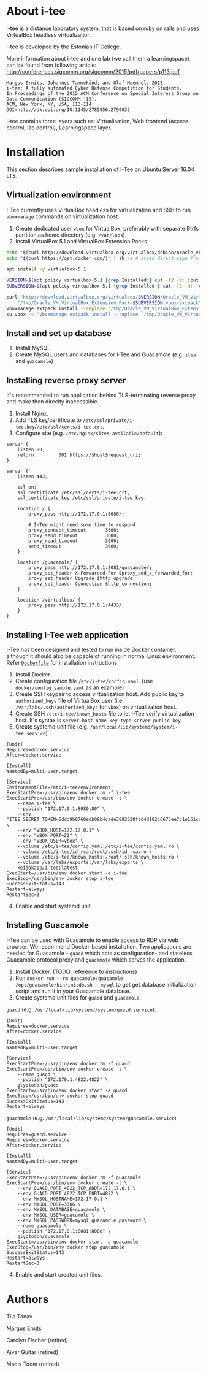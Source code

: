 # About i-tee
i-tee is a distance laboratory system, that is based on ruby on rails and uses VirtualBox headless virtualization.

i-tee is developed by the Estonian IT College.

More information about i-tee and one lab (we call them a learningspace) can be found from following article:
http://conferences.sigcomm.org/sigcomm/2015/pdf/papers/p113.pdf


    Margus Ernits, Johannes Tammekänd, and Olaf Maennel. 2015. 
    i-tee: A fully automated Cyber Defense Competition for Students. 
    In Proceedings of the 2015 ACM Conference on Special Interest Group on Data Communication (SIGCOMM '15). 
    ACM, New York, NY, USA, 113-114. DOI=http://dx.doi.org/10.1145/2785956.2790033


i-tee contains three layers such as: Virtualisation, Web frontend (access control, lab control), Learningspace layer.

# Installation

This section describes sample installation of I-Tee on Ubuntu Server 16.04 LTS.

## Virtualization environment

I-Tee currently uses VirtualBox headless for virtualization and SSH to run `vboxmanage` commands on virtualization host.

 1. Create dedicated user `vbox` for VirtualBox, preferably with separate Btrfs partition as home directory (e.g. `/var/labs`).
 2. Install VirtualBox 5.1 and VirtualBox Extension Packs.
```sh
echo "$(curl http://download.virtualbox.org/virtualbox/debian/oracle_vbox_2016.asc)" | apt-key add -
echo "$(curl https://get.docker.com/)" | sh -s # avoid direct pipe from curl to shell (or any other program)

apt install -y virtualbox-5.1

VERSION=$(apt policy virtualbox-5.1 |grep Installed:| cut -f2 -d: |cut -f1 -d-|cut -f2 -d' ')
SUBVERSION=$(apt policy virtualbox-5.1 |grep Installed:| cut -f2 -d: |cut -f1 -d~|cut -f2 -d' ')

curl "http://download.virtualbox.org/virtualbox/$VERSION/Oracle_VM_VirtualBox_Extension_Pack-$SUBVERSION.vbox-extpack" > \
	"/tmp/Oracle_VM_VirtualBox_Extension_Pack-$SUBVERSION.vbox-extpack"
vboxmanage extpack install --replace "/tmp/Oracle_VM_VirtualBox_Extension_Pack-$SUBVERSION.vbox-extpack"
su vbox -c "vboxmanage extpack install --replace '/tmp/Oracle_VM_VirtualBox_Extension_Pack-$SUBVERSION.vbox-extpack'" || true
```

## Install and set up database

 1. Install MySQL.
 2. Create MySQL users and databases for I-Tee and Guacamole (e.g. `itee` and `guacamole`)

## Installing reverse proxy server

It's recommended to run application behind TLS-terminating reverse proxy and make then direclty inaccessible.

 1. Install Nginx.
 3. Add TLS key/certificate to `/etc/ssl/private/i-tee.key`/`/etc/ssl/certs/i-tee.crt`.
 2. Configure site (e.g. `/etc/nginx/sites-available/default`):
```
server {
	listen 80;
	return         301 https://$host$request_uri;
}

server {
	listen 443;

	ssl on;
	ssl_certificate /etc/ssl/certs/i-tee.crt;
	ssl_certificate_key /etc/ssl/private/i-tee.key;

	location / {
		proxy_pass http://172.17.0.1:8080/;

		# I-Tee might need some time to respond
		proxy_connect_timeout       3600;
		proxy_send_timeout          3600;
		proxy_read_timeout          3600;
		send_timeout                3600;
	}

	location /guacamole/ {
		proxy_pass http://172.17.0.1:8081/guacamole/;
		proxy_set_header X-Forwarded-For $proxy_add_x_forwarded_for;
		proxy_set_header Upgrade $http_upgrade;
		proxy_set_header Connection $http_connection;
	}

	location /virtualbox/ {
		proxy_pass http://172.17.0.1:4433/;
	}
}
```

## Installing I-Tee web application

I-Tee has been designed and tested to run inside Docker container, although it should also be capable of running in normal Linux environment.
Refer [`Dockerfile`](Dockerfile) for installation instructions.

 1. Install Docker.
 2. Create configuration file `/etc/i-tee/config.yaml`. (use [`docker/config_sample.yaml`](docker/config_sample.yaml) as an example)
 3. Create SSH keypair to access virtualization host. Add public key to `authorized_keys` file of VirtualBox user (i.e `/var/labs/.ssh/authorized_keys` for `vbox`) on virtualization host.
 4. Create SSH `/etc/i-tee/known_hosts` file to let I-Tee verify virtualization host. It's syntax is `server-host-name key-type server-public-key`.
 5. Create systemd unit file (e.g. `/usr/local/lib/systemd/system/i-tee.service`)
```
[Unit]
Requires=docker.service
After=docker.service

[Install]
WantedBy=multi-user.target

[Service]
EnvironmentFile=/etc/i-tee/environment
ExecStartPre=-/usr/bin/env docker rm -f i-tee
ExecStartPre=/usr/bin/env docker create -t \
	--name i-tee \
	--publish "172.17.0.1:8080:80" \
	--env "ITEE_SECRET_TOKEN=6ddd9b0760edb09b4cade3892628fad4d182c6675ee7c1e151ced0cb8c952cb75e17b5654342746ba5640b63844f6f162246201aff936a8da154104f29b1959d" \
	--env "VBOX_HOST=172.17.0.1" \
	--env "VBOX_PORT=22" \
	--env "VBOX_USER=vbox" \
	--volume /etc/i-tee/config.yaml:/etc/i-tee/config.yaml:ro \
	--volume /etc/i-tee/id_rsa:/root/.ssh/id_rsa:ro \
	--volume /etc/i-tee/known_hosts:/root/.ssh/known_hosts:ro \
	--volume /var/labs/exports:/var/labs/exports \
	keijokapp/i-tee:latest
ExecStart=/usr/bin/env docker start -a i-tee
ExecStop=/usr/bin/env docker stop i-tee
SuccessExitStatus=143
Restart=always
RestartSec=3
```
 4. Enable and start systemd unit.

## Installing Guacamole

I-Tee can be used with Guacamole to enable access to RDP via web browser. We recommend Docker-based installation.
Two applications are needed for Guacamole - `guacd` which acts as configuration- and stateless Guacamole protocol proxy
and `guacamole` which serves the application.

 1. Install Docker. (TODO: reference to instructions)
 2. Run `docker run --rm guacamole/guacamole /opt/guacamole/bin/initdb.sh --mysql` to get get database initialization script and run it in your Guacamole database.
 3. Create systemd unit files for `guacd` and `guacamole`.


 `guacd` (e.g. `/usr/local/lib/systemd/system/guacd.service`):
```
[Unit]
Requires=docker.service
After=docker.service

[Install]
WantedBy=multi-user.target

[Service]
ExecStartPre=-/usr/bin/env docker rm -f guacd
ExecStartPre=/usr/bin/env docker create -t \
	--name guacd \
	--publish "172.170.1:4822:4822" \
	glyptodon/guacd
ExecStart=/usr/bin/env docker start -a guacd
ExecStop=/usr/bin/env docker stop guacd
SuccessExitStatus=143
Restart=always
```

 `guacamole` (e.g. `/usr/local/lib/systemd/system/guacamole.service`)
```
[Unit]
Requires=guacd.service
Requires=docker.service
After=docker.service

[Install]
WantedBy=multi-user.target

[Service]
ExecStartPre=-/usr/bin/env docker rm -f guacamole
ExecStartPre=/usr/bin/env docker create -t \
	--env GUACD_PORT_4822_TCP_ADDR=172.17.0.1 \
	--env GUACD_PORT_4822_TCP_PORT=4822 \
	--env MYSQL_HOSTNAME=172.17.0.1 \
	--env MYSQL_PORT=3306 \
	--env MYSQL_DATABASE=guacamole \
	--env MYSQL_USER=guacamole \
	--env MYSQL_PASSWORD=mysql_guacamole_password \
	--name guacamole \
	--publish "172.17.0.1:8081:8080" \
	glyptodon/guacamole
ExecStart=/usr/bin/env docker start -a guacamole
ExecStop=/usr/bin/env docker stop guacamole
SuccessExitStatus=143
Restart=always
RestartSec=3
```

 4. Enable and start created unit files.

# Authors
Tiia Tänav

Margus Ernits

Carolyn Fischer (retired)

Aivar Guitar (retired)

Madis Toom (retired)

